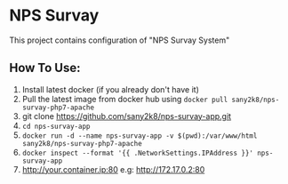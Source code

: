 # NPS Survay
This project contains configuration of "NPS Survay System"

## How To Use:

1.  Install latest docker (if you already don't have it)
2.  Pull the latest image from docker hub using  `docker pull sany2k8/nps-survay-php7-apache`
3.  git clone https://github.com/sany2k8/nps-survay-app.git
4.  `cd nps-survay-app`
5.  `docker run -d --name nps-survay-app -v $(pwd):/var/www/html sany2k8/nps-survay-php7-apache`
6.  `docker inspect --format '{{ .NetworkSettings.IPAddress }}' nps-survay-app`
7.  http://your.container.ip:80 e.g: http://172.17.0.2:80
